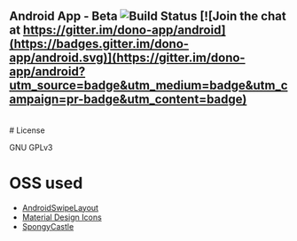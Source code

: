 ## Android App - Beta ![Build Status](https://travis-ci.org/dono-app/android.svg?branch=master) [![Join the chat at https://gitter.im/dono-app/android](https://badges.gitter.im/dono-app/android.svg)](https://gitter.im/dono-app/android?utm_source=badge&utm_medium=badge&utm_campaign=pr-badge&utm_content=badge)
<br>
# License

GNU GPLv3
<br>
# OSS used

- [AndroidSwipeLayout](https://github.com/daimajia/AndroidSwipeLayout)
- [Material Design Icons](https://github.com/Templarian/MaterialDesign)
- [SpongyCastle](https://github.com/rtyley/spongycastle)
